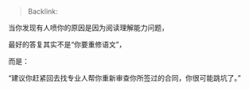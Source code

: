 > Backlink: 

当你发现有人喷你的原因是因为阅读理解能力问题，  

最好的答复其实不是“你要重修语文”，  

而是：  

“建议你赶紧回去找专业人帮你重新审查你所签过的合同，你很可能跳坑了。”
